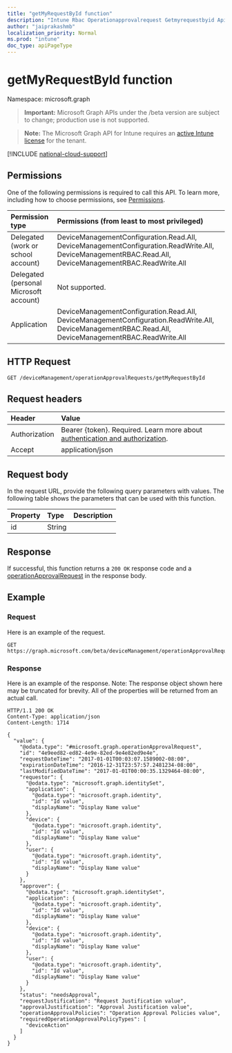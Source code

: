 ```yaml
---
title: "getMyRequestById function"
description: "Intune Rbac Operationapprovalrequest Getmyrequestbyid Api ."
author: "jaiprakashmb"
localization_priority: Normal
ms.prod: "intune"
doc_type: apiPageType
---
```


# getMyRequestById function

Namespace: microsoft.graph

> **Important:** Microsoft Graph APIs under the /beta version are subject to change; production use is not supported.

> **Note:** The Microsoft Graph API for Intune requires an [active Intune license](https://go.microsoft.com/fwlink/?linkid=839381) for the tenant.



[!INCLUDE [national-cloud-support](../../includes/all-clouds.md)]

## Permissions
One of the following permissions is required to call this API. To learn more, including how to choose permissions, see [Permissions](/graph/permissions-reference).

|Permission type|Permissions (from least to most privileged)|
|:---|:---|
|Delegated (work or school account)|DeviceManagementConfiguration.Read.All, DeviceManagementConfiguration.ReadWrite.All, DeviceManagementRBAC.Read.All, DeviceManagementRBAC.ReadWrite.All|
|Delegated (personal Microsoft account)|Not supported.|
|Application|DeviceManagementConfiguration.Read.All, DeviceManagementConfiguration.ReadWrite.All, DeviceManagementRBAC.Read.All, DeviceManagementRBAC.ReadWrite.All|

## HTTP Request
<!-- {
  "blockType": "ignored"
}
-->
``` http
GET /deviceManagement/operationApprovalRequests/getMyRequestById
```

## Request headers
|Header|Value|
|:---|:---|
|Authorization|Bearer {token}. Required. Learn more about [authentication and authorization](/graph/auth/auth-concepts).|
|Accept|application/json|

## Request body
In the request URL, provide the following query parameters with values.
The following table shows the parameters that can be used with this function.

|Property|Type|Description|
|:---|:---|:---|
|id|String||



## Response
If successful, this function returns a `200 OK` response code and a [operationApprovalRequest](../resources/intune-rbac-operationapprovalrequest.md) in the response body.

## Example

### Request
Here is an example of the request.
``` http
GET https://graph.microsoft.com/beta/deviceManagement/operationApprovalRequests/getMyRequestById(id='parameterValue')
```

### Response
Here is an example of the response. Note: The response object shown here may be truncated for brevity. All of the properties will be returned from an actual call.
``` http
HTTP/1.1 200 OK
Content-Type: application/json
Content-Length: 1714

{
  "value": {
    "@odata.type": "#microsoft.graph.operationApprovalRequest",
    "id": "4e9eed82-ed82-4e9e-82ed-9e4e82ed9e4e",
    "requestDateTime": "2017-01-01T00:03:07.1589002-08:00",
    "expirationDateTime": "2016-12-31T23:57:57.2481234-08:00",
    "lastModifiedDateTime": "2017-01-01T00:00:35.1329464-08:00",
    "requestor": {
      "@odata.type": "microsoft.graph.identitySet",
      "application": {
        "@odata.type": "microsoft.graph.identity",
        "id": "Id value",
        "displayName": "Display Name value"
      },
      "device": {
        "@odata.type": "microsoft.graph.identity",
        "id": "Id value",
        "displayName": "Display Name value"
      },
      "user": {
        "@odata.type": "microsoft.graph.identity",
        "id": "Id value",
        "displayName": "Display Name value"
      }
    },
    "approver": {
      "@odata.type": "microsoft.graph.identitySet",
      "application": {
        "@odata.type": "microsoft.graph.identity",
        "id": "Id value",
        "displayName": "Display Name value"
      },
      "device": {
        "@odata.type": "microsoft.graph.identity",
        "id": "Id value",
        "displayName": "Display Name value"
      },
      "user": {
        "@odata.type": "microsoft.graph.identity",
        "id": "Id value",
        "displayName": "Display Name value"
      }
    },
    "status": "needsApproval",
    "requestJustification": "Request Justification value",
    "approvalJustification": "Approval Justification value",
    "operationApprovalPolicies": "Operation Approval Policies value",
    "requiredOperationApprovalPolicyTypes": [
      "deviceAction"
    ]
  }
}
```
